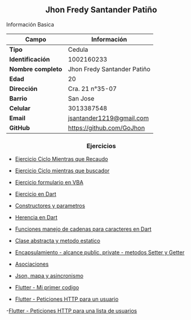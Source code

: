 <h2 align=center>Jhon Fredy Santander Patiño</h2>

Información Basica

| Campo | Información |
| --- | --- |
| **Tipo** | Cedula |
| **Identificación** | 1002160233 |
| **Nombre completo** | Jhon Fredy Santander Patiño|
| **Edad** | 20 |
| **Dirección** | Cra. 21 n°35-07 |
| **Barrio** | San Jose |
| **Celular** | 3013387548|
| **Email** | jsantander1219@gmail.com |
| **GitHub** | https://github.com/GoJhon |

<h3 align=center>Ejercicios</h3>

- [Ejercicio Ciclo Mientras que Recaudo](/jhonSantander/whileRecaudo/README.md)

- [Ejercicio Ciclo mientras que buscador](/jhonSantander/whileBaseDatos/README.md)

- [Ejercicio formulario en VBA](/jhonSantander/Formulario/README.md)

- [Ejercicio en Dart](/jhonSantander/dartMetodos/README.md)

- [Constructores y parametros](/jhonSantander/constructorParametros/README.md)

- [Herencia en Dart](/jhonSantander/herencia/README.md)

- [Funciones manejo de cadenas para caracteres en Dart](/jhonSantander/manejoCadenasDart/README.md)

- [Clase abstracta y metodo estatico](/jhonSantander/claseAbstractometodoStatic/README.md)

- [Encapsulamiento - alcance public, private - metodos Setter y Getter](/jhonSantander/encapsulamiento/README.md)

- [Asociaciones](/jhonSantander/asociaciones/README.md)

- [Json, mapa y asincronismo](/jhonSantander/json/README.md)

- [Flutter - Mi primer codigo](/jhonSantander/dartPrimerCodigo/README.md)

- [Flutter - Peticiones HTTP para un usuario](/jhonSantander/flutterPeticionHTTP/README.md)

-[Flutter - Peticiones HTTP para una lista de usuarios](/jhonSantander/peticionesHttpListaUsuarios/README.md)